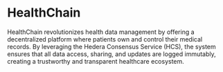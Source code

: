 # HealthChain
HealthChain revolutionizes health data management by offering a decentralized platform where patients own and control their medical records. By leveraging the Hedera Consensus Service (HCS), the system ensures that all data access, sharing, and updates are logged immutably, creating a trustworthy and transparent healthcare ecosystem.
